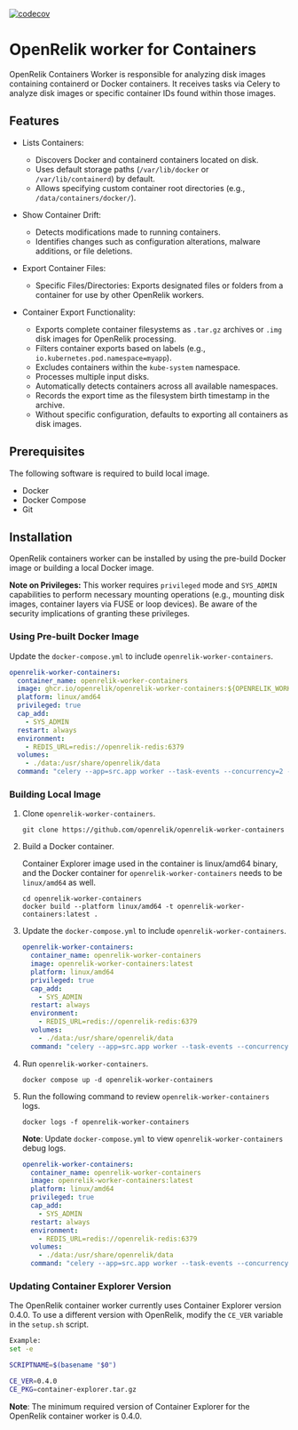 [![codecov](https://codecov.io/github/openrelik/openrelik-worker-containers/graph/badge.svg?token=TMSHQ9KNO5)](https://codecov.io/github/openrelik/openrelik-worker-containers)

# OpenRelik worker for Containers

OpenRelik Containers Worker is responsible for analyzing disk images containing containerd or Docker containers. It receives tasks via Celery to analyze disk images or specific container IDs found within those images.

## Features

- Lists Containers:
  - Discovers Docker and containerd containers located on disk.
  - Uses default storage paths (`/var/lib/docker` or `/var/lib/containerd`) by default.
  - Allows specifying custom container root directories (e.g., `/data/containers/docker/`).

- Show Container Drift:
  - Detects modifications made to running containers.
  - Identifies changes such as configuration alterations, malware additions, or file deletions.

- Export Container Files:
  - Specific Files/Directories: Exports designated files or folders from a container for use by other OpenRelik workers.

- Container Export Functionality:
  - Exports complete container filesystems as `.tar.gz` archives or `.img` disk images for OpenRelik processing.
  - Filters container exports based on labels (e.g., `io.kubernetes.pod.namespace=myapp`).
  - Excludes containers within the `kube-system` namespace.
  - Processes multiple input disks.
  - Automatically detects containers across all available namespaces.
  - Records the export time as the filesystem birth timestamp in the archive.
  - Without specific configuration, defaults to exporting all containers as disk images.

## Prerequisites

The following software is required to build local image.

- Docker
- Docker Compose
- Git

## Installation

OpenRelik containers worker can be installed by using the pre-build Docker image or building a
local Docker image.

**Note on Privileges:** This worker requires `privileged` mode and `SYS_ADMIN` capabilities to perform necessary mounting operations (e.g., mounting disk images, container layers via FUSE or loop devices). Be aware of the security implications of granting these privileges.


### Using Pre-built Docker Image

Update the `docker-compose.yml` to include `openrelik-worker-containers`.

```yaml
openrelik-worker-containers:
  container_name: openrelik-worker-containers
  image: ghcr.io/openrelik/openrelik-worker-containers:${OPENRELIK_WORKER_CONTAINERS_VERSION}
  platform: linux/amd64
  privileged: true
  cap_add:
    - SYS_ADMIN
  restart: always
  environment:
    - REDIS_URL=redis://openrelik-redis:6379
  volumes:
    - ./data:/usr/share/openrelik/data
  command: "celery --app=src.app worker --task-events --concurrency=2 --loglevel=INFO -Q openrelik-worker-containers"
```

### Building Local Image

1. Clone `openrelik-worker-containers`.

    ```shell
    git clone https://github.com/openrelik/openrelik-worker-containers
    ```

2. Build a Docker container.

    Container Explorer image used in the container is linux/amd64 binary, and the Docker container for
    `openrelik-worker-containers` needs to be `linux/amd64` as well.

    ```shell
    cd openrelik-worker-containers
    docker build --platform linux/amd64 -t openrelik-worker-containers:latest .
    ```

3. Update the `docker-compose.yml` to include `openrelik-worker-containers`.

    ```yaml
    openrelik-worker-containers:
      container_name: openrelik-worker-containers
      image: openrelik-worker-containers:latest
      platform: linux/amd64
      privileged: true
      cap_add:
        - SYS_ADMIN
      restart: always
      environment:
        - REDIS_URL=redis://openrelik-redis:6379
      volumes:
        - ./data:/usr/share/openrelik/data
      command: "celery --app=src.app worker --task-events --concurrency=2 --loglevel=INFO -Q openrelik-worker-containers"
    ```

4. Run `openrelik-worker-containers`.

    ```shell
    docker compose up -d openrelik-worker-containers
    ```

5. Run the following command to review `openrelik-worker-containers` logs.

    ```shell
    docker logs -f openrelik-worker-containers
    ```

    **Note**: Update `docker-compose.yml` to view `openrelik-worker-containers` debug logs.

    ```yaml
    openrelik-worker-containers:
      container_name: openrelik-worker-containers
      image: openrelik-worker-containers:latest
      platform: linux/amd64
      privileged: true
      cap_add:
        - SYS_ADMIN
      restart: always
      environment:
        - REDIS_URL=redis://openrelik-redis:6379
      volumes:
        - ./data:/usr/share/openrelik/data
      command: "celery --app=src.app worker --task-events --concurrency=2 --loglevel=DEBUG -Q openrelik-worker-containers"
    ```

### Updating Container Explorer Version

The OpenRelik container worker currently uses Container Explorer version 0.4.0. To use a different version with OpenRelik, modify the `CE_VER` variable in the `setup.sh` script.

```bash
Example:
set -e

SCRIPTNAME=$(basename "$0")

CE_VER=0.4.0
CE_PKG=container-explorer.tar.gz
```

**Note**: The minimum required version of Container Explorer for the OpenRelik container worker is 0.4.0.

